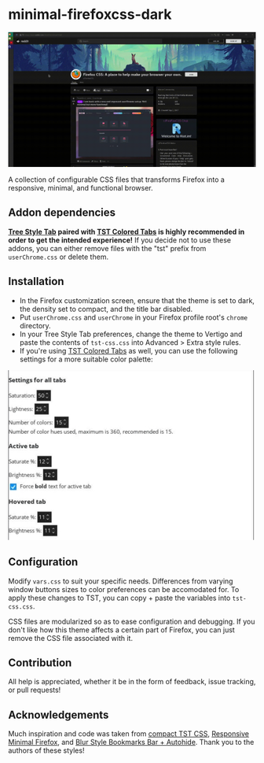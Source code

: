 # minimal-firefoxcss-dark
![preview](preview.gif)

A collection of configurable CSS files that transforms Firefox into a responsive, minimal, and functional browser.

## Addon dependencies
**[Tree Style Tab](https://addons.mozilla.org/en-US/firefox/addon/tree-style-tab/) paired with [TST Colored Tabs](https://addons.mozilla.org/en-US/firefox/addon/tst-colored-tabs/) is highly recommended in order to get the intended experience!**
If you decide not to use these addons, you can either remove files with the "tst" prefix from `userChrome.css` or delete them.

## Installation
* In the Firefox customization screen, ensure that the theme is set to dark, the density set to compact, and the title bar disabled.
* Put `userChrome.css` and `userChrome` in your Firefox profile root's `chrome` directory.
* In your Tree Style Tab preferences, change the theme to Vertigo and paste the contents of `tst-css.css` into Advanced > Extra style rules.
* If you're using [TST Colored Tabs](https://addons.mozilla.org/en-US/firefox/addon/tst-colored-tabs/) as well, you can use the following settings for a more suitable color palette:

![settings](tst-settings.jpg) 

## Configuration
Modify `vars.css` to suit your specific needs. Differences from varying window buttons sizes to color preferences can be accomodated for. To apply these changes to TST, you can copy + paste the variables into `tst-css.css`.

CSS files are modularized so as to ease configuration and debugging. If you don't like how this theme affects a certain part of Firefox, you can just remove the CSS file associated with it.

## Contribution
All help is appreciated, whether it be in the form of feedback, issue tracking, or pull requests!

## Acknowledgements
Much inspiration and code was taken from [compact TST CSS](https://www.reddit.com/r/FirefoxCSS/comments/7emhsq/my_compact_treestyletab_css_and_sidebar_hover/), [Responsive Minimal Firefox](https://www.reddit.com/r/FirefoxCSS/comments/8j0tek/responsive_minimal_firefox/), and [Blur Style Bookmarks Bar + Autohide](https://www.reddit.com/r/FirefoxCSS/comments/famrs0/blur_style_bookmarks_bar_autohide/). Thank you to the authors of these styles!
